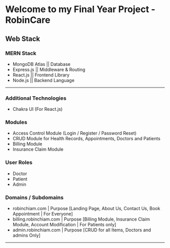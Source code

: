# **Welcome to my Final Year Project - RobinCare**

## **Web Stack**

### MERN Stack

- MongoDB Atlas ||  Database
- Express.js    ||  Middleware & Routing
- React.js      ||  Frontend Library
- Node.js       ||  Backend Language

---

### Additional Technologies

- Chakra UI (For React.js)

### Modules

- Access Control Module (Login / Register / Password Reset)
- CRUD Module for Health Records, Appointments, Doctors and Patients
- Billing Module
- Insurance Claim Module

### User Roles

- Doctor
- Patient
- Admin

### Domains / Subdomains

- robinchiam.com	 | Purpose [Landing Page, About Us, Contact Us, Book Appointment | For Everyone]
- billing.robinchiam.com | Purpose [Billing Module, Insurance Claim Module, Account Modification | For Patients only]
- admin.robinchiam.com	 | Purpose [CRUD for all Items, Doctors and admins Only]

---

